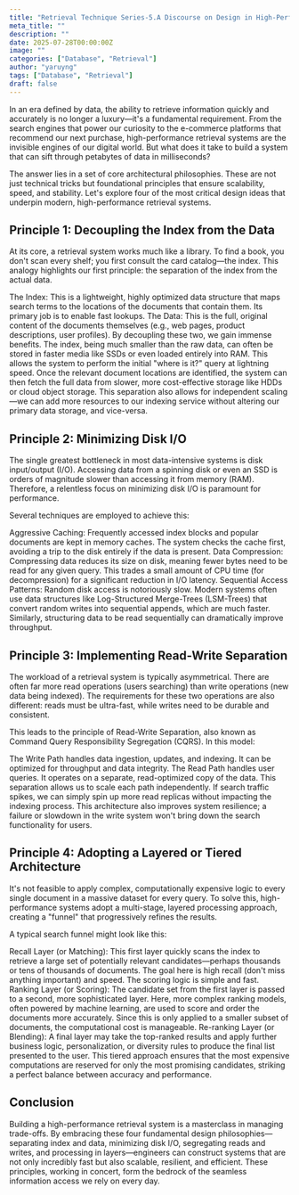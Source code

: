 ```yaml
---
title: "Retrieval Technique Series-5.A Discourse on Design in High-Performance Retrieval Systems"
meta_title: ""
description: ""
date: 2025-07-28T00:00:00Z
image: ""
categories: ["Database", "Retrieval"]
author: "yaruyng"
tags: ["Database", "Retrieval"]
draft: false
---
```

In an era defined by data, the ability to retrieve information quickly and accurately is no longer a luxury—it's a fundamental requirement. From the search engines that power our curiosity to the e-commerce platforms that recommend our next purchase, high-performance retrieval systems are the invisible engines of our digital world. But what does it take to build a system that can sift through petabytes of data in milliseconds?

The answer lies in a set of core architectural philosophies. These are not just technical tricks but foundational principles that ensure scalability, speed, and stability. Let's explore four of the most critical design ideas that underpin modern, high-performance retrieval systems.

## Principle 1: Decoupling the Index from the Data
At its core, a retrieval system works much like a library. To find a book, you don't scan every shelf; you first consult the card catalog—the index. This analogy highlights our first principle: the separation of the index from the actual data.

The Index: This is a lightweight, highly optimized data structure that maps search terms to the locations of the documents that contain them. Its primary job is to enable fast lookups.
The Data: This is the full, original content of the documents themselves (e.g., web pages, product descriptions, user profiles).
By decoupling these two, we gain immense benefits. The index, being much smaller than the raw data, can often be stored in faster media like SSDs or even loaded entirely into RAM. This allows the system to perform the initial "where is it?" query at lightning speed. Once the relevant document locations are identified, the system can then fetch the full data from slower, more cost-effective storage like HDDs or cloud object storage. This separation also allows for independent scaling—we can add more resources to our indexing service without altering our primary data storage, and vice-versa.

## Principle 2: Minimizing Disk I/O
The single greatest bottleneck in most data-intensive systems is disk input/output (I/O). Accessing data from a spinning disk or even an SSD is orders of magnitude slower than accessing it from memory (RAM). Therefore, a relentless focus on minimizing disk I/O is paramount for performance.

Several techniques are employed to achieve this:

Aggressive Caching: Frequently accessed index blocks and popular documents are kept in memory caches. The system checks the cache first, avoiding a trip to the disk entirely if the data is present.
Data Compression: Compressing data reduces its size on disk, meaning fewer bytes need to be read for any given query. This trades a small amount of CPU time (for decompression) for a significant reduction in I/O latency.
Sequential Access Patterns: Random disk access is notoriously slow. Modern systems often use data structures like Log-Structured Merge-Trees (LSM-Trees) that convert random writes into sequential appends, which are much faster. Similarly, structuring data to be read sequentially can dramatically improve throughput.

## Principle 3: Implementing Read-Write Separation
The workload of a retrieval system is typically asymmetrical. There are often far more read operations (users searching) than write operations (new data being indexed). The requirements for these two operations are also different: reads must be ultra-fast, while writes need to be durable and consistent.

This leads to the principle of Read-Write Separation, also known as Command Query Responsibility Segregation (CQRS). In this model:

The Write Path handles data ingestion, updates, and indexing. It can be optimized for throughput and data integrity.
The Read Path handles user queries. It operates on a separate, read-optimized copy of the data.
This separation allows us to scale each path independently. If search traffic spikes, we can simply spin up more read replicas without impacting the indexing process. This architecture also improves system resilience; a failure or slowdown in the write system won't bring down the search functionality for users.

## Principle 4: Adopting a Layered or Tiered Architecture
It's not feasible to apply complex, computationally expensive logic to every single document in a massive dataset for every query. To solve this, high-performance systems adopt a multi-stage, layered processing approach, creating a "funnel" that progressively refines the results.

A typical search funnel might look like this:

Recall Layer (or Matching): This first layer quickly scans the index to retrieve a large set of potentially relevant candidates—perhaps thousands or tens of thousands of documents. The goal here is high recall (don't miss anything important) and speed. The scoring logic is simple and fast.
Ranking Layer (or Scoring): The candidate set from the first layer is passed to a second, more sophisticated layer. Here, more complex ranking models, often powered by machine learning, are used to score and order the documents more accurately. Since this is only applied to a smaller subset of documents, the computational cost is manageable.
Re-ranking Layer (or Blending): A final layer may take the top-ranked results and apply further business logic, personalization, or diversity rules to produce the final list presented to the user.
This tiered approach ensures that the most expensive computations are reserved for only the most promising candidates, striking a perfect balance between accuracy and performance.

## Conclusion
Building a high-performance retrieval system is a masterclass in managing trade-offs. By embracing these four fundamental design philosophies—separating index and data, minimizing disk I/O, segregating reads and writes, and processing in layers—engineers can construct systems that are not only incredibly fast but also scalable, resilient, and efficient. These principles, working in concert, form the bedrock of the seamless information access we rely on every day.
